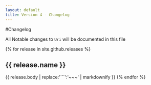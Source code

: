 ```yaml
---
layout: default
title: Version 4 - Changelog
---
```


#Changelog

All Notable changes to `Uri` will be documented in this file

{% for release in site.github.releases %}
## {{ release.name }}
{{ release.body | replace:'```':'~~~' | markdownify }}
{% endfor %}